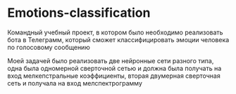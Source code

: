 # Emotions-classification

Командный учебный проект, в котором было необходимо реализовать бота в Телеграмм, который сможет классифицировать эмоции человека по голосовому сообщению

Моей задачей было реализовать две нейронные сети разного типа, одна была одномерной сверточной сетью и должна была получать на вход мелкепстральные коэффициенты, вторая двумерная сверточная сеть и получала на вход мелспектрограмму 
